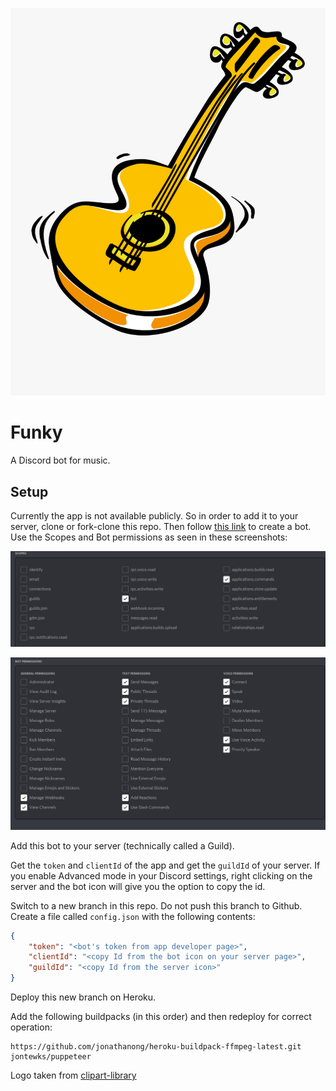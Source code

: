 ![Logo](/doc/logo.png)

# Funky

A Discord bot for music.

## Setup

Currently the app is not available publicly.
So in order to add it to your server, clone or fork-clone this repo.
Then follow [this link](https://discordjs.guide/preparations/setting-up-a-bot-application.html)
to create a bot.
Use the Scopes and Bot permissions as seen in these screenshots:

![Scopes](/doc/permission2.png)

![Bot Permission](/doc/permission1.png)


Add this bot to your server (technically called a Guild).

Get the `token` and `clientId` of the app and get the `guildId` of your server.
If you enable Advanced mode in your Discord settings, right clicking on the server and the bot icon will give you the option to copy the id.

Switch to a new branch in this repo. Do not push this branch to Github.
Create a file called `config.json` with the following contents:

```json
{
    "token": "<bot's token from app developer page>",
    "clientId": "<copy Id from the bot icon on your server page>",
    "guildId": "<copy Id from the server icon>"
}
```

Deploy this new branch on Heroku.

Add the following buildpacks (in this order) and then redeploy for correct operation:

```
https://github.com/jonathanong/heroku-buildpack-ffmpeg-latest.git
jontewks/puppeteer
```

Logo taken from [clipart-library](clipart-library.com)